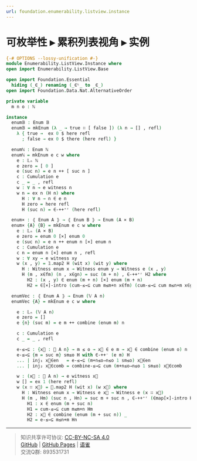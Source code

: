 ```yaml
---
url: foundation.enumerability.listview.instance
---
```


# 可枚举性 ▸ 累积列表视角 ▸ 实例

```agda
{-# OPTIONS --lossy-unification #-}
module Enumerability.ListView.Instance where
open import Enumerability.ListView.Base

open import Foundation.Essential
  hiding (_∈_) renaming (_∈ᴸ_ to _∈_)
open import Foundation.Data.Nat.AlternativeOrder

private variable
  m n o : ℕ

instance
  enum𝔹 : Enum 𝔹
  enum𝔹 = mkEnum (λ _ → true ∷ [ false ]) (λ n → [] , refl)
    λ { true →  ex 0 $ here refl
      ; false → ex 0 $ there (here refl) }

  enumℕ : Enum ℕ
  enumℕ = mkEnum e c w where
    e : 𝕃ₙ ℕ
    e zero = [ 0 ]
    e (suc n) = e n ++ [ suc n ]
    c : Cumulation e
    c _ = _ , refl
    w : ∀ n → e witness n
    w n = ex n (H n) where
      H : ∀ n → n ∈ e n
      H zero = here refl
      H (suc n) = ∈-++⁺ʳ (here refl)

  enum× : ⦃ Enum A ⦄ → ⦃ Enum B ⦄ → Enum (A × B)
  enum× {A} {B} = mkEnum e c w where
    e : 𝕃ₙ (A × B)
    e zero = enum 0 [×] enum 0
    e (suc n) = e n ++ enum n [×] enum n
    c : Cumulation e
    c n = enum n [×] enum n , refl
    w : ∀ xy → e witness xy
    w (x , y) = 𝟙.map2 H (wit x) (wit y) where
      H : Witness enum x → Witness enum y → Witness e (x , y)
      H (m , x∈fm) (n , x∈gn) = suc (m + n) , ∈-++⁺ʳ H2 where
        H2 : (x , y) ∈ enum (m + n) [×] enum (m + n)
        H2 = ∈[×]-intro (cum-≤→⊆ cum m≤m+n x∈fm) (cum-≤→⊆ cum m≤n+m x∈gn)

  enumVec : ⦃ Enum A ⦄ → Enum (𝕍 A n)
  enumVec {A} = mkEnum e c w where

    e : 𝕃ₙ (𝕍 A n)
    e zero = []
    e {n} (suc m) = e m ++ combine (enum m) n

    c : Cumulation e
    c _ = _ , refl

    e-≤→⊆ : {x⃗ : 𝕍 A n} → m ≤ o → x⃗ ∈ e m → x⃗ ∈ combine (enum o) n
    e-≤→⊆ {m = suc m} sm≤o H with ∈-++⁻ (e m) H
    ... | inj₁ x⃗∈en   = e-≤→⊆ (m+n≤o⇒n≤o 1 sm≤o) x⃗∈en
    ... | inj₂ x⃗∈comb = combine-≤→⊆ cum (m+n≤o⇒n≤o 1 sm≤o) x⃗∈comb

    w : (x⃗ : 𝕍 A n) → e witness x⃗
    w [] = ex 1 (here refl)
    w (x ∷ x⃗) = 𝟙.map2 H (wit x) (w x⃗) where
      H : Witness enum x → Witness e x⃗ → Witness e (x ∷ x⃗)
      H (m , Hm) (suc n , Hn) = suc m + suc n , ∈-++⁺ʳ (∈map[×]-intro H1 H2) where
        H1 : x ∈ enum (m + suc n)
        H1 = cum-≤→⊆ cum m≤m+n Hm
        H2 : x⃗ ∈ combine (enum (m + suc n)) _
        H2 = e-≤→⊆ m≤n+m Hn
```

---
> 知识共享许可协议: [CC-BY-NC-SA 4.0](https://creativecommons.org/licenses/by-nc-sa/4.0/deed.zh)  
> [GitHub](https://github.com/choukh/MetaLogic/blob/main/src/Enumerability/ListView/Instance.lagda.md) | [GitHub Pages](https://choukh.github.io/MetaLogic/Enumerability.ListView.Instance.html) | [语雀](https://www.yuque.com/ocau/metalogic/enumerability.listview.instance)  
> 交流Q群: 893531731
